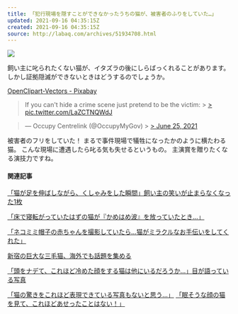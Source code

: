 ```yaml
---
title: 「犯行現場を隠すことができなかったうちの猫が、被害者のふりをしていた…」
updated: 2021-09-16 04:35:15Z
created: 2021-09-16 04:35:15Z
source: http://labaq.com/archives/51934708.html
---
```


[![](https://livedoor.blogimg.jp/laba_q/imgs/b/3/b387bae5-s.jpg)](https://livedoor.blogimg.jp/laba_q/imgs/b/3/b387bae5.jpg)

飼い主に叱られたくない猫が、イタズラの後にしらばっくれることがあります。
しかし証拠隠滅ができないときはどうするのでしょうか。

[OpenClipart-Vectors - Pixabay](https://pixabay.com/ja/vectors/%e7%8c%ab-%e7%ac%91%e3%81%84-%e3%83%8b%e3%83%a4%e3%83%aa%e3%81%a8-%e6%82%aa%e3%81%ae-%e6%ad%af-154642/)

> If you can't hide a crime scene just pretend to be the victim: > [> pic.twitter.com/LaZCTNQWdJ](https://t.co/LaZCTNQWdJ)

> — Occupy Centrelink (@OccupyMyGov) > [> June 25, 2021](https://twitter.com/OccupyMyGov/status/1408246457514172422?ref_src=twsrc%5Etfw)

被害者のフリをしていた！
まるで事件現場で犠牲になったかのように横たわる猫。
こんな現場に遭遇したら叱る気も失せるというもの。
主演賞を贈りたくなる演技力ですね。

#### 関連記事

[「猫が足を伸ばしながら、くしゃみをした瞬間」飼い主の笑いが止まらなくなった1枚](http://labaq.com/archives/51933730.html)

[「床で寝転がっていたはずの猫が『かめはめ波』を放っていたとき…」](http://labaq.com/archives/51933447.html)

[「ネコミミ帽子の赤ちゃんを撮影していたら…猫がミラクルなお手伝いをしてくれた」](http://labaq.com/archives/51933131.html)

[新宿の巨大な三毛猫、海外でも話題を集める](http://labaq.com/archives/51933078.html)

[「頭をナデて、これほど冷めた顔をする猫は他にいるだろうか…」目が語っている写真](http://labaq.com/archives/51932950.html)

[「猫の驚きをこれほど表現できている写真もないと思う…」](http://labaq.com/archives/51932742.html)
[「眠そうな顔の猫を見て、これほどあせったことはない！」](http://labaq.com/archives/51932720.html)
